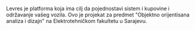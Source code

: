 Levres je platforma koja ima cilj da pojednostavi sistem i kupovine i održavanje vašeg vozila. Ovo je projekat za predmet "Objektno orijentisana analiza i dizajn" na Elektrotehničkom fakultetu u Sarajevu.
